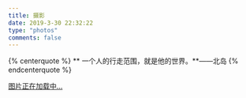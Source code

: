 ```yaml
---
title: 摄影
date: 2019-3-30 22:32:22
type: "photos"
comments: false
---
```


<link rel="stylesheet" href="./ins.css">
<link rel="stylesheet" href="./photoswipe.css">
<link rel="stylesheet" href="./default-skin/default-skin.css">

<!---
<div class="photos-btn-wrap">
    <a class="photos-btn active" href="javascript:void(0)">Photos</a>
    <a class="photos-btn" href="/photos/videos.html">Videos</a>
</div>
--->

{% centerquote %}
   ** 一个人的行走范围，就是他的世界。**——北岛
{% endcenterquote %}

<div class="instagram itemscope">
    <a href="https://winddoing.github.io" target="_blank" class="open-ins">图片正在加载中…</a>
</div>

<script>
    (function() {
        var loadScript = function(path) {
            var $script = document.createElement('script')
            document.getElementsByTagName('body')[0].appendChild($script)
            $script.setAttribute('src', path)
        }
        setTimeout(function() {
            loadScript('./ins.js')
        }, 0)
    })()
</script>
